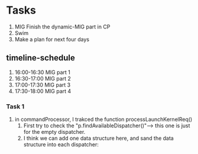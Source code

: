 # Tasks
1. MIG Finish the dynamic-MIG part in CP
2. Swim
3. Make a plan for next four days

## timeline-schedule
1. 16:00-16:30 MIG part 1
2. 16:30-17:00 MIG part 2
3. 17:00-17:30 MIG part 3
4. 17:30-18:00 MIG part 4

### Task 1
1. in commandProcessor, I trakced the function processLaunchKernelReq()
   1. First try to check the "p.findAvailableDispatcher()"--> this one is just for the empty dispatcher.
   2. I think we can add one data structure here, and sand the data structure into each dispatcher: